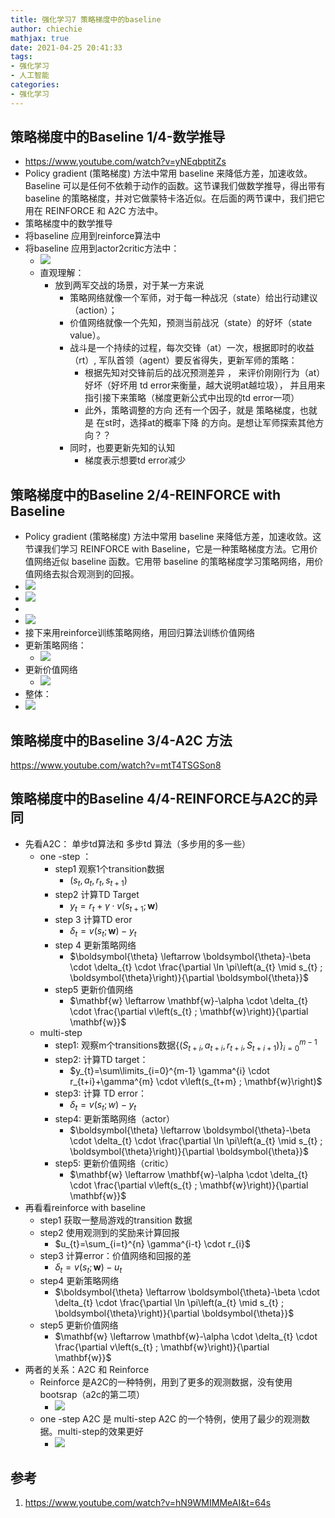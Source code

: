 ```yaml
---
title: 强化学习7 策略梯度中的baseline
author: chiechie
mathjax: true
date: 2021-04-25 20:41:33
tags:
- 强化学习
- 人工智能
categories:
- 强化学习
---
```


## 策略梯度中的Baseline 1/4-数学推导
- https://www.youtube.com/watch?v=yNEqbptitZs
- Policy gradient (策略梯度) 方法中常用 baseline 来降低方差，加速收敛。Baseline 可以是任何不依赖于动作的函数。这节课我们做数学推导，得出带有 baseline 的策略梯度，并对它做蒙特卡洛近似。在后面的两节课中，我们把它用在 REINFORCE 和 A2C 方法中。
- 策略梯度中的数学推导
- 将baseline 应用到reinforce算法中
- 将baseline 应用到actor2critic方法中：
    - ![](https://firebasestorage.googleapis.com/v0/b/firescript-577a2.appspot.com/o/imgs%2Fapp%2Frf_learning%2FVfCPRKT8Wg.png?alt=media&token=aa73c63c-f5f4-4b48-b626-a5c5262b71ca)
    - 直观理解：
        - 放到两军交战的场景，对于某一方来说
            - 策略网络就像一个军师，对于每一种战况（state）给出行动建议（action）；
            - 价值网络就像一个先知，预测当前战况（state）的好坏（state value）。
            - 战斗是一个持续的过程，每次交锋（at）一次，根据即时的收益（rt）, 军队首领（agent）要反省得失，更新军师的策略：
                -  根据先知对交锋前后的战况预测差异 ， 来评价刚刚行为（at）好坏（好坏用 td error来衡量，越大说明at越垃圾）， 并且用来指引接下来策略（梯度更新公式中出现的td error一项）
                - 此外，策略调整的方向 还有一个因子，就是 策略梯度，也就是 在st时，选择at的概率下降 的方向。是想让军师探索其他方向？？
            - 同时，也要更新先知的认知
                - 梯度表示想要td error减少

## 策略梯度中的Baseline 2/4-REINFORCE with Baseline

- Policy gradient (策略梯度) 方法中常用 baseline 来降低方差，加速收敛。这节课我们学习 REINFORCE with Baseline，它是一种策略梯度方法。它用价值网络近似 baseline 函数。它用带 baseline 的策略梯度学习策略网络，用价值网络去拟合观测到的回报。
- ![](https://firebasestorage.googleapis.com/v0/b/firescript-577a2.appspot.com/o/imgs%2Fapp%2Frf_learning%2FMRYKuGAY2M.png?alt=media&token=120372a3-7c92-4b48-be89-9bc99679e69c)
- ![](https://firebasestorage.googleapis.com/v0/b/firescript-577a2.appspot.com/o/imgs%2Fapp%2Frf_learning%2F2KjX--n5BX.png?alt=media&token=5edb9a0b-aaec-4d99-addf-ff2898eccd99)
- 
- ![](https://firebasestorage.googleapis.com/v0/b/firescript-577a2.appspot.com/o/imgs%2Fapp%2Frf_learning%2FWR1r0uRGvm.png?alt=media&token=3bb38d00-ec27-4f8d-acf9-8aa0208cb791)
- 接下来用reinforce训练策略网络，用回归算法训练价值网络
- 更新策略网络：
    - ![](https://firebasestorage.googleapis.com/v0/b/firescript-577a2.appspot.com/o/imgs%2Fapp%2Frf_learning%2Fi95LEON8Wl.png?alt=media&token=626bdff1-fccd-4c9f-b1cc-c288c2ee0977)
- 更新价值网络
    - ![](https://firebasestorage.googleapis.com/v0/b/firescript-577a2.appspot.com/o/imgs%2Fapp%2Frf_learning%2F55QYQnU8wS.png?alt=media&token=b116aa54-22c2-49ae-9fe5-a8b124f78d56)
- 整体：
- ![](https://firebasestorage.googleapis.com/v0/b/firescript-577a2.appspot.com/o/imgs%2Fapp%2Frf_learning%2Foc2FFolpEM.png?alt=media&token=9f2955f5-98a1-4752-b475-094e41be8e6f)

## 策略梯度中的Baseline 3/4-A2C 方法

https://www.youtube.com/watch?v=mtT4TSGSon8


## 策略梯度中的Baseline 4/4-REINFORCE与A2C的异同

- 先看A2C： 单步td算法和 多步td 算法（多步用的多一些）
    - one -step ：
        - step1 观察1个transition数据
            - $\left(s_{t}, a_{t}, r_{t}, s_{t+1}\right)$
        - step2 计算TD Target
            - $y_{t}=r_{t}+\gamma \cdot v\left(s_{t+1} ; \mathbf{w}\right)$
        - step 3 计算TD eror
            - $\delta_{t}=v\left(s_{t} ; \mathbf{w}\right)-y_{t}$
        - step 4 更新策略网络
            - $\boldsymbol{\theta} \leftarrow \boldsymbol{\theta}-\beta \cdot \delta_{t} \cdot \frac{\partial \ln \pi\left(a_{t} \mid s_{t} ; \boldsymbol{\theta}\right)}{\partial \boldsymbol{\theta}}$
        - step5 更新价值网络
            - $\mathbf{w} \leftarrow \mathbf{w}-\alpha \cdot \delta_{t} \cdot \frac{\partial v\left(s_{t} ; \mathbf{w}\right)}{\partial \mathbf{w}}$
    - multi-step 
        - step1: 观察m个transitions数据$\left\{\left(S_{t+i}, a_{t+i}, r_{t+i}, S_{t+i+1}\right)\right\}_{i=0}^{m-1}$
        - step2: 计算TD target：
            - $y_{t}=\sum\limits_{i=0}^{m-1} \gamma^{i} \cdot r_{t+i}+\gamma^{m} \cdot v\left(s_{t+m} ; \mathbf{w}\right)$
        - step3: 计算 TD error：
            - $\delta_t = v(s_t;w) - y_t$
        - step4: 更新策略网络（actor）
            - $\boldsymbol{\theta} \leftarrow \boldsymbol{\theta}-\beta \cdot \delta_{t} \cdot \frac{\partial \ln \pi\left(a_{t} \mid s_{t} ; \boldsymbol{\theta}\right)}{\partial \boldsymbol{\theta}}$
        - step5: 更新价值网络（critic）
            - $\mathbf{w} \leftarrow \mathbf{w}-\alpha \cdot \delta_{t} \cdot \frac{\partial v\left(s_{t} ; \mathbf{w}\right)}{\partial \mathbf{w}}$
- 再看看reinforce with baseline
    - step1 获取一整局游戏的transition 数据
    - step2 使用观测到的奖励来计算回报
        - $u_{t}=\sum_{i=t}^{n} \gamma^{i-t} \cdot r_{i}$
    - step3 计算error：价值网络和回报的差
        - $\delta_{t}=v\left(s_{t} ; \mathbf{w}\right)-u_{t}$
    - step4 更新策略网络
        - $\boldsymbol{\theta} \leftarrow \boldsymbol{\theta}-\beta \cdot \delta_{t} \cdot \frac{\partial \ln \pi\left(a_{t} \mid s_{t} ; \boldsymbol{\theta}\right)}{\partial \boldsymbol{\theta}}$
    - step5 更新价值网络
        - $\mathbf{w} \leftarrow \mathbf{w}-\alpha \cdot \delta_{t} \cdot \frac{\partial v\left(s_{t} ; \mathbf{w}\right)}{\partial \mathbf{w}}$
- 两者的关系：A2C 和 Reinforce
    - Reinforce 是A2C的一种特例，用到了更多的观测数据，没有使用bootsrap（a2c的第二项）
        - ![](https://firebasestorage.googleapis.com/v0/b/firescript-577a2.appspot.com/o/imgs%2Fapp%2Frf_learning%2F4cy4PbmERs.png?alt=media&token=07f13dfc-b03b-43f5-a99e-82690b8b6a79)
    - one -step A2C 是 multi-step A2C 的一个特例，使用了最少的观测数据。multi-step的效果更好
        - ![](https://firebasestorage.googleapis.com/v0/b/firescript-577a2.appspot.com/o/imgs%2Fapp%2Frf_learning%2FNV4Q90x0xU.png?alt=media&token=eed6b59f-01e5-4803-9475-27a7f594bab9)

## 参考
1. https://www.youtube.com/watch?v=hN9WMIMMeAI&t=64s
